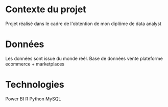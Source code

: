 # Contexte du projet
Projet réalisé dans le cadre de l'obtention de mon diplôme de data analyst

# Données
Les données sont issue du monde réél. 
Base de données vente plateforme ecommerce + marketplaces

# Technologies
Power BI
R
Python
MySQL